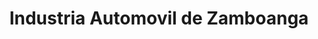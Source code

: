 ---
title: "Industria Automovil de Zamboanga"
url: /zamboanga-city/industria-automovil-de-zamboanga/
shop: Autohaus
---